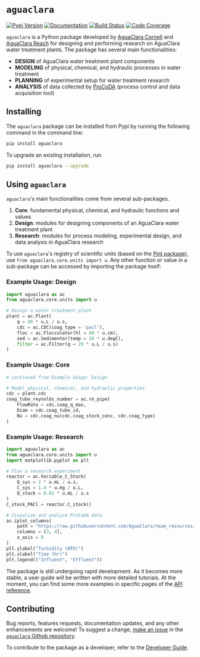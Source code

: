# `aguaclara`
[![Pypi Version](https://img.shields.io/pypi/v/aguaclara?color=blue&label=PyPI)](https://pypi.org/project/aguaclara/)
[![Documentation](https://github.com/AguaClara/aguaclara/workflows/Documentation/badge.svg)](https://aguaclara.github.io/aguaclara/) 
[![Build Status](https://github.com/AguaClara/aguaclara/workflows/Build/badge.svg)](https://github.com/AguaClara/aguaclara/actions) 
[![Code Coverage](https://codecov.io/gh/AguaClara/aguaclara/branch/master/graph/badge.svg)](https://app.codecov.io/gh/AguaClara/aguaclara/)

`aguaclara` is a Python package developed by [AguaClara Cornell](http://aguaclara.cornell.edu/) and [AguaClara Reach](https://www.aguaclarareach.org/) for designing and performing research on AguaClara water treatment plants. The package has several main functionalities:

* **DESIGN** of AguaClara water treatment plant components
* **MODELING** of physical, chemical, and hydraulic processes in water treatment
* **PLANNING** of experimental setup for water treatment research
* **ANALYSIS** of data collected by [ProCoDA](https://monroews.github.io/EnvEngLabTextbook/ProCoDA/ProCoDA.html) (process control and data acquisition tool)


## Installing
The `aguaclara` package can be installed from Pypi by running the following command in the command line:

```bash
pip install aguaclara
```
To upgrade an existing installation, run 

```bash
pip install aguaclara --upgrade
```

## Using `aguaclara`
`aguaclara`'s main functionalities come from several sub-packages.

1. **Core**: fundamental physical, chemical, and hydraulic functions and values
2. **Design**: modules for designing components of an AguaClara water treatment plant
3. **Research**: modules for process modeling, experimental design, and data analysis in AguaClara research

To use `aguaclara`'s registry of scientific units (based on the [Pint package](https://pint.readthedocs.io/en/latest/)), use `from aguaclara.core.units import u`. Any other function or value in a sub-package can be accessed by importing the package itself:

### Example Usage: Design
```python
import aguaclara as ac
from aguaclara.core.units import u

# Design a water treatment plant
plant = ac.Plant(
    q = 40 * u.L / u.s,
    cdc = ac.CDC(coag_type = 'pacl'),
    floc = ac.Flocculator(hl = 40 * u.cm),
    sed = ac.Sedimentor(temp = 20 * u.degC),
    filter = ac.Filter(q = 20 * u.L / u.s)
)
```

### Example Usage: Core
```python
# continued from Example Usage: Design

# Model physical, chemical, and hydraulic properties 
cdc = plant.cdc
coag_tube_reynolds_number = ac.re_pipe(
    FlowRate = cdc.coag_q_max,
    Diam = cdc.coag_tube_id,
    Nu = cdc.coag_nu(cdc.coag_stock_conc, cdc.coag_type)
)
```

### Example Usage: Research
```python
import aguaclara as ac
from aguaclara.core.units import u
import matplotlib.pyplot as plt

# Plan a research experiment
reactor = ac.Variable_C_Stock(
    Q_sys = 2 * u.mL / u.s, 
    C_sys = 1.4 * u.mg / u.L, 
    Q_stock = 0.01 * u.mL / u.s
)
C_stock_PACl = reactor.C_stock()

# Visualize and analyze ProCoDA data
ac.iplot_columns(
    path = "https://raw.githubusercontent.com/AguaClara/team_resources/master/Data/datalog%206-14-2018.xls", 
    columns = [3, 4], 
    x_axis = 0
)
plt.ylabel("Turbidity (NTU)")
plt.xlabel("Time (hr)")
plt.legend(("Influent", "Effluent"))
```

The package is still undergoing rapid development. As it becomes more stable, a user guide will be written with more detailed tutorials. At the moment, you can find some more examples in specific pages of the [API reference](https://aguaclara.github.io/aguaclara/api.html).

## Contributing
Bug reports, features requests, documentation updates, and any other enhancements are welcome! To suggest a change, [make an issue](https://github.com/AguaClara/aguaclara/issues/new/choose) in the [`aguaclara` Github repository](https://github.com/AguaClara/aguaclara>).

To contribute to the package as a developer, refer to the [Developer Guide](https://aguaclara.github.io/aguaclara/guide-dev.html).
